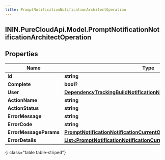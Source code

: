 ```yaml
---
title: PromptNotificationNotificationArchitectOperation
---
```

## ININ.PureCloudApi.Model.PromptNotificationNotificationArchitectOperation

## Properties

|Name | Type | Description | Notes|
|------------ | ------------- | ------------- | -------------|
| **Id** | **string** |  | [optional] |
| **Complete** | **bool?** |  | [optional] |
| **User** | [**DependencyTrackingBuildNotificationNotificationUser**](DependencyTrackingBuildNotificationNotificationUser.html) |  | [optional] |
| **ActionName** | **string** |  | [optional] |
| **ActionStatus** | **string** |  | [optional] |
| **ErrorMessage** | **string** |  | [optional] |
| **ErrorCode** | **string** |  | [optional] |
| **ErrorMessageParams** | [**PromptNotificationNotificationCurrentOperationErrorMessageParams**](PromptNotificationNotificationCurrentOperationErrorMessageParams.html) |  | [optional] |
| **ErrorDetails** | [**List&lt;PromptNotificationNotificationCurrentOperationErrorDetails&gt;**](PromptNotificationNotificationCurrentOperationErrorDetails.html) |  | [optional] |
{: class="table table-striped"}


